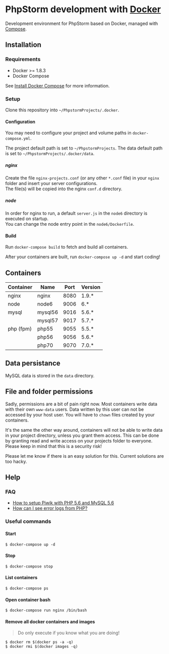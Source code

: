 # PhpStorm development with [Docker](https://github.com/docker/docker)

Development environment for PhpStorm based on Docker, managed with [Compose](https://github.com/docker/compose).

## Installation

### Requirements

* Docker >= 1.8.3
* Docker Compose

See [Install Docker Compose](https://docs.docker.com/compose/install/) for more information.

### Setup

Clone this repository into `~/PhpstormProjects/.docker`.

#### Configuration

You may need to configure your project and volume paths in `docker-compose.yml`.

The project default path is set to `~/PhpstormProjects`.
The data default path is set to `~/PhpstormProjects/.docker/data`.

##### nginx

Create the file `nginx-projects.conf` (or any other `*.conf` file) in your `nginx` folder and insert your server
configurations.   
The file(s) will be copied into the nginx `conf.d` directory.

##### node

In order for nginx to run, a default `server.js` in the `node6` directory is executed on startup.   
You can change the node entry point in the `node6/Dockerfile`.

#### Build

Run `docker-compose build` to fetch and build all containers.

After your containers are built, run `docker-compose up -d` and start coding!

## Containers

| Container   | Name    | Port  | Version  |
| ----------- | ------- | ----- | -------- |
| nginx       | nginx   | 8080  | 1.9.*    |
| node        | node6   | 9006  | 6.*      |
| mysql       | mysql56 | 9016  | 5.6.*    |
|             | mysql57 | 9017  | 5.7.*    |
| php (fpm)   | php55   | 9055  | 5.5.*    |
|             | php56   | 9056  | 5.6.*    |
|             | php70   | 9070  | 7.0.*    |

## Data persistance

MySQL data is stored in the `data` directory.

## File and folder permissions

Sadly, permissions are a bit of pain right now. Most containers write data with their own `www-data` users. Data written
by this user can not be accessed by your host user. You will have to `chown` files created by your containers.

It's the same the other way around, containers will not be able to write data in your project directory, unless you
grant them access. This can be done by granting read and write access on your projects folder to everyone. Please keep
in mind that this is a security risk!

Please let me know if there is an easy solution for this. Current solutions are too hacky.

## Help

### FAQ
* [How to setup Piwik with PHP 5.6 and MySQL 5.6](https://github.com/jaylinski/docker-dev-phpstorm/wiki/FAQ#how-to-setup-piwik-with-php-56-and-mysql-56)
* [How can I see error logs from PHP?](https://github.com/jaylinski/docker-dev-phpstorm/wiki/FAQ#how-can-i-see-error-logs-from-php)

### Useful commands

#### Start
`$ docker-compose up -d`

#### Stop
`$ docker-compose stop`

#### List containers
`$ docker-compose ps`

#### Open container bash
`$ docker-compose run nginx /bin/bash`

#### Remove all docker containers and images
> Do only execute if you know what you are doing!

`$ docker rm $(docker ps -a -q)`   
`$ docker rmi $(docker images -q)`
